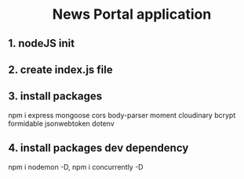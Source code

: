 <h1 align="center">News Portal application</h1>

## 1. nodeJS init

## 2. create index.js file

## 3. install packages

npm i express mongoose cors body-parser moment cloudinary bcrypt formidable
jsonwebtoken dotenv

## 4. install packages dev dependency

npm i nodemon -D, npm i concurrently -D
